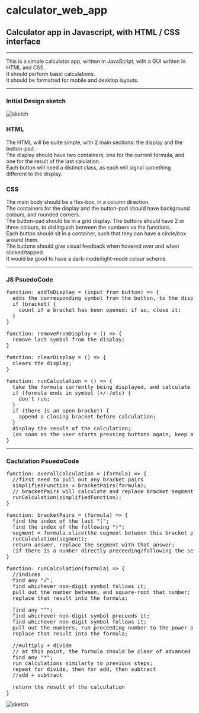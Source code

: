 # calculator_web_app
## Calculator app in Javascript, with HTML / CSS interface
-----------------------------------------------------------------------------------------------
This is a simple calculator app, written in JavaScript, with a GUI written in HTML and CSS.<br>
It should perform basic calculations.<br>
It should be formatted for mobile and desktop layouts.<br>

-----------------------------------------------------------------------------------------------
### Initial Design sketch
![sketch](https://i.imgur.com/qNUewL5.png)<br>
### HTML
The HTML will be quite simple, with 2 main sections: the display and the button-pad.<br>
The display should have two containers, one for the current formula, and one for the result of the last calulation.<br>
Each button will need a distinct class, as each will signal something different to the display.<br>
### CSS
The main body should be a flex-box, in a column direction.<br>
The containers for the display and the button-pad should have background colours, and rounded corners.<br>
The button-pad should be in a grid display. The buttons should have 2 or three colours, to distinguish between the numbers vs the functions.<br>
Each button should sit in a container, such that they can have a circle/box around them.<br>
The buttons should give visual feedback when hovered over and when clicked/tapped.<br>
It would be good to have a dark-mode/light-mode colour scheme.<br>

-----------------------------------------------------------------------------------------------
### JS PsuedoCode
<pre>
function: addToDisplay = (input from button) => {
  adds the corresponding symbol from the button, to the display;
  if (bracket) {
    count if a bracket has been opened: if so, close it;
  }
}

function: removeFromDisplay = () => {
  remove last symbol from the display;
}

function: clearDisplay = () => {
  clears the display;
}

function: runCalculation = () => {
  take the formula currently being displayed, and calculate it;
  if (formula ends in symbol (+/-/etc) {
    don't run;
  }
  if (there is an open bracket) {
    append a closing bracket before calculation;
  }
  display the result of the calculation;
  (as soon as the user starts pressing buttons again, keep a save of the result in the other container in the display);
}
</pre>

-----------------------------------------------------------------------------------------------
### Caclulation PsuedoCode
<pre>
function: overallCalculation = (formula) => {
  //first need to pull out any bracket pairs
  simplifiedFunction = bracketPairs(formula);
  // bracketPairs will calculate and replace bracket segments sequentially, resulting in a simplified calculation
  runCalculation(simplifiedFunction);
}

function: bracketPairs = (formula) => {
  find the index of the last "(";
  find the index of the following ")";
  segment = formula.slice(the segment between this bracket pair);
  runCalculation(segment);
  return answer, replace the segment with that answer;
  (if there is a number directly preceeding/following the segment, need to insert/append "*")
}

function: runCalculation(formula) => {
  //indices
  find any "√";
  find whichever non-digit symbol follows it;
  pull out the number between, and square-root that number;
  replace that result into the formula;
  
  find any "^";
  find whichever non-digit symbol preceeds it;
  find whichever non-digit symbol follows it;
  pull out the numbers, run preceeding number to the power of following number;
  replace that result into the formula;
  
  //multiply + divide
  // at this point, the formula should be clear of advanced symbols
  find any "*";
  run calculations similarly to previous steps;
  repeat for divide, then for add, then subtract
  //add + subtract
  
  return the result of the calculation
}
</pre>

![sketch](https://i.imgur.com/1rj7Qtz.jpg)<br>
